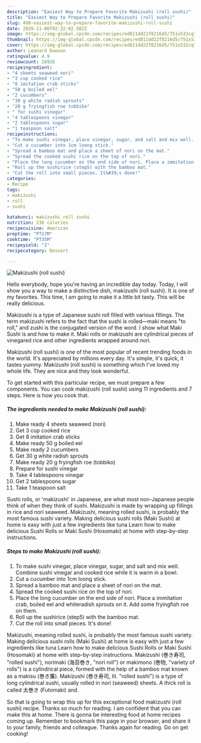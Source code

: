 ```yaml
---
description: "Easiest Way to Prepare Favorite Makizushi (roll sushi)"
title: "Easiest Way to Prepare Favorite Makizushi (roll sushi)"
slug: 499-easiest-way-to-prepare-favorite-makizushi-roll-sushi
date: 2020-11-06T02:32:02.582Z
image: https://img-global.cpcdn.com/recipes/ed811dd22f8216d5/751x532cq70/makizushi-roll-sushi-recipe-main-photo.jpg
thumbnail: https://img-global.cpcdn.com/recipes/ed811dd22f8216d5/751x532cq70/makizushi-roll-sushi-recipe-main-photo.jpg
cover: https://img-global.cpcdn.com/recipes/ed811dd22f8216d5/751x532cq70/makizushi-roll-sushi-recipe-main-photo.jpg
author: Leonard Dawson
ratingvalue: 4.9
reviewcount: 28928
recipeingredient:
- "4 sheets seaweed nori"
- "3 cup cooked rice"
- "8 imitation crab sticks"
- "50 g boiled eel"
- "2 cucumbers"
- "30 g white radish sprouts"
- "20 g fryingfish roe tobbiko"
- " for sushi vinegar"
- "4 tablespoons vinegar"
- "2 tablespoons sugar"
- "1 teaspoon salt"
recipeinstructions:
- "To make sushi vinegar, place vinegar, sugar, and salt and mix well. Combine sushi vinegar and cooked rice while it is warm in a bowl."
- "Cut a cucumber into 1cm loong stick."
- "Spread a bamboo mat and place a sheet of nori on the mat."
- "Spread the cooked sushi rice on the top of nori."
- "Place the long cucumber on the end side of nori. Place a immitation crab, boiled eel and whiteradish sprouts on it. Add some fryingfish roe on them."
- "Roll up the sushirice (step5) with the bamboo mat."
- "Cut the roll into small pieces. It&#39;s done!"
categories:
- Recipe
tags:
- makizushi
- roll
- sushi

katakunci: makizushi roll sushi 
nutrition: 236 calories
recipecuisine: American
preptime: "PT17M"
cooktime: "PT35M"
recipeyield: "2"
recipecategory: Dessert

---
```



![Makizushi (roll sushi)](https://img-global.cpcdn.com/recipes/ed811dd22f8216d5/751x532cq70/makizushi-roll-sushi-recipe-main-photo.jpg)

Hello everybody, hope you're having an incredible day today. Today, I will show you a way to make a distinctive dish, makizushi (roll sushi). It is one of my favorites. This time, I am going to make it a little bit tasty. This will be really delicious.

Makizushi is a type of Japanese sushi roll filled with various fillings. The term makizushi refers to the fact that the sushi is rolled—maki means &#34;to roll,&#34; and zushi is the conjugated version of the word. I show what Maki Sushi is and how to make it. Maki rolls or makizushi are cylindrical pieces of vinegared rice and other ingredients wrapped around nori.

Makizushi (roll sushi) is one of the most popular of recent trending foods in the world. It's appreciated by millions every day. It's simple, it's quick, it tastes yummy. Makizushi (roll sushi) is something which I've loved my whole life. They are nice and they look wonderful.


To get started with this particular recipe, we must prepare a few components. You can cook makizushi (roll sushi) using 11 ingredients and 7 steps. Here is how you cook that.

<!--inarticleads1-->

##### The ingredients needed to make Makizushi (roll sushi):

1. Make ready 4 sheets seaweed (nori)
1. Get 3 cup cooked rice
1. Get 8 imitation crab sticks
1. Make ready 50 g boiled eel
1. Make ready 2 cucumbers
1. Get 30 g white radish sprouts
1. Make ready 20 g fryingfish roe (tobbiko)
1. Prepare  for sushi vinegar
1. Take 4 tablespoons vinegar
1. Get 2 tablespoons sugar
1. Take 1 teaspoon salt


Sushi rolls, or &#39;makizushi&#39; in Japanese, are what most non-Japanese people think of when they think of sushi. Makizushi is made by wrapping up fillings in rice and nori seaweed. Makizushi, meaning rolled sushi, is probably the most famous sushi variety. Making delicious sushi rolls (Maki Sushi) at home is easy with just a few ingredients like tuna Learn how to make delicious Sushi Rolls or Maki Sushi (Hosomaki) at home with step-by-step instructions. 

<!--inarticleads2-->

##### Steps to make Makizushi (roll sushi):

1. To make sushi vinegar, place vinegar, sugar, and salt and mix well. Combine sushi vinegar and cooked rice while it is warm in a bowl.
1. Cut a cucumber into 1cm loong stick.
1. Spread a bamboo mat and place a sheet of nori on the mat.
1. Spread the cooked sushi rice on the top of nori.
1. Place the long cucumber on the end side of nori. Place a immitation crab, boiled eel and whiteradish sprouts on it. Add some fryingfish roe on them.
1. Roll up the sushirice (step5) with the bamboo mat.
1. Cut the roll into small pieces. It&#39;s done!


Makizushi, meaning rolled sushi, is probably the most famous sushi variety. Making delicious sushi rolls (Maki Sushi) at home is easy with just a few ingredients like tuna Learn how to make delicious Sushi Rolls or Maki Sushi (Hosomaki) at home with step-by-step instructions. Makizushi (巻き寿司, &#34;rolled sushi&#34;), norimaki (海苔巻き, &#34;nori roll&#34;) or makimono (巻物, &#34;variety of rolls&#34;) is a cylindrical piece, formed with the help of a bamboo mat known as a makisu (巻き簾). Makizushi (巻き寿司, lit. &#34;rolled sushi&#34;) is a type of long cylindrical sushi, usually rolled in nori (seaweed) sheets. A thick roll is called 太巻き (Futomaki) and. 

So that is going to wrap this up for this exceptional food makizushi (roll sushi) recipe. Thanks so much for reading. I am confident that you can make this at home. There is gonna be interesting food at home recipes coming up. Remember to bookmark this page in your browser, and share it to your family, friends and colleague. Thanks again for reading. Go on get cooking!
